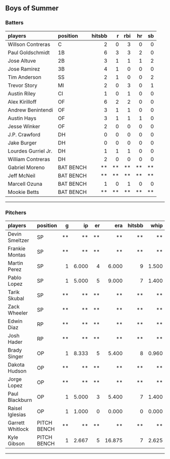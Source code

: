 ## Boys of Summer

### Batters

 
|players             |position  | hitsbb|  r| rbi| hr| sb| 
|:-------------------|:---------|------:|--:|---:|--:|--:| 
|Willson Contreras   |C         |      2|  0|   3|  0|  0| 
|Paul Goldschmidt    |1B        |      6|  3|   3|  2|  0| 
|Jose Altuve         |2B        |      3|  1|   1|  1|  2| 
|Jose Ramirez        |3B        |      4|  1|   0|  0|  0| 
|Tim Anderson        |SS        |      2|  1|   0|  0|  2| 
|Trevor Story        |MI        |      2|  0|   3|  0|  1| 
|Austin Riley        |CI        |      1|  0|   1|  0|  0| 
|Alex Kirilloff      |OF        |      6|  2|   2|  0|  0| 
|Andrew Benintendi   |OF        |      3|  1|   1|  0|  0| 
|Austin Hays         |OF        |      3|  1|   1|  1|  0| 
|Jesse Winker        |OF        |      2|  0|   0|  0|  0| 
|J.P. Crawford       |DH        |      0|  0|   0|  0|  0| 
|Jake Burger         |DH        |      0|  0|   0|  0|  0| 
|Lourdes Gurriel Jr. |DH        |      1|  1|   1|  0|  0| 
|William Contreras   |DH        |      2|  0|   0|  0|  0| 
|Gabriel Moreno      |BAT BENCH |     **| **|  **| **| **| 
|Jeff McNeil         |BAT BENCH |     **| **|  **| **| **| 
|Marcell Ozuna       |BAT BENCH |      1|  0|   1|  0|  0| 
|Mookie Betts        |BAT BENCH |     **| **|  **| **| **| 


* * *

### Pitchers

 
|players          |position    |  g|    ip| er|    era| hitsbb|  whip| so|  w| sv| 
|:----------------|:-----------|--:|-----:|--:|------:|------:|-----:|--:|--:|--:| 
|Devin Smeltzer   |SP          | **|    **| **|     **|     **|    **| **| **| **| 
|Frankie Montas   |SP          | **|    **| **|     **|     **|    **| **| **| **| 
|Martin Perez     |SP          |  1| 6.000|  4|  6.000|      9| 1.500|  6|  1|  0| 
|Pablo Lopez      |SP          |  1| 5.000|  5|  9.000|      7| 1.400|  5|  0|  0| 
|Tarik Skubal     |SP          | **|    **| **|     **|     **|    **| **| **| **| 
|Zack Wheeler     |SP          | **|    **| **|     **|     **|    **| **| **| **| 
|Edwin Diaz       |RP          | **|    **| **|     **|     **|    **| **| **| **| 
|Josh Hader       |RP          | **|    **| **|     **|     **|    **| **| **| **| 
|Brady Singer     |OP          |  1| 8.333|  5|  5.400|      8| 0.960|  5|  0|  0| 
|Dakota Hudson    |OP          | **|    **| **|     **|     **|    **| **| **| **| 
|Jorge Lopez      |OP          | **|    **| **|     **|     **|    **| **| **| **| 
|Paul Blackburn   |OP          |  1| 5.000|  3|  5.400|      7| 1.400|  7|  0|  0| 
|Raisel Iglesias  |OP          |  1| 1.000|  0|  0.000|      0| 0.000|  1|  0|  1| 
|Garrett Whitlock |PITCH BENCH | **|    **| **|     **|     **|    **| **| **| **| 
|Kyle Gibson      |PITCH BENCH |  1| 2.667|  5| 16.875|      7| 2.625|  2|  0|  0| 


* * *



